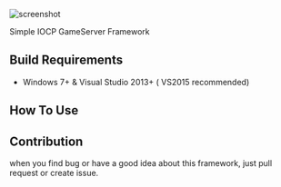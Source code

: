 ![screenshot](title.png)

Simple IOCP GameServer Framework

## Build Requirements
 - Windows 7+ & Visual Studio 2013+ ( VS2015 recommended)

## How To Use


## Contribution

when you find bug or have a good idea about this framework, just pull request or create issue.
